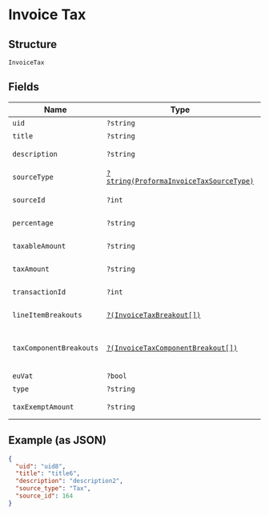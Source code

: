 
# Invoice Tax

## Structure

`InvoiceTax`

## Fields

| Name | Type | Tags | Description | Getter | Setter |
|  --- | --- | --- | --- | --- | --- |
| `uid` | `?string` | Optional | - | getUid(): ?string | setUid(?string uid): void |
| `title` | `?string` | Optional | - | getTitle(): ?string | setTitle(?string title): void |
| `description` | `?string` | Optional | - | getDescription(): ?string | setDescription(?string description): void |
| `sourceType` | [`?string(ProformaInvoiceTaxSourceType)`](../../doc/models/proforma-invoice-tax-source-type.md) | Optional | - | getSourceType(): ?string | setSourceType(?string sourceType): void |
| `sourceId` | `?int` | Optional | - | getSourceId(): ?int | setSourceId(?int sourceId): void |
| `percentage` | `?string` | Optional | - | getPercentage(): ?string | setPercentage(?string percentage): void |
| `taxableAmount` | `?string` | Optional | - | getTaxableAmount(): ?string | setTaxableAmount(?string taxableAmount): void |
| `taxAmount` | `?string` | Optional | - | getTaxAmount(): ?string | setTaxAmount(?string taxAmount): void |
| `transactionId` | `?int` | Optional | - | getTransactionId(): ?int | setTransactionId(?int transactionId): void |
| `lineItemBreakouts` | [`?(InvoiceTaxBreakout[])`](../../doc/models/invoice-tax-breakout.md) | Optional | - | getLineItemBreakouts(): ?array | setLineItemBreakouts(?array lineItemBreakouts): void |
| `taxComponentBreakouts` | [`?(InvoiceTaxComponentBreakout[])`](../../doc/models/invoice-tax-component-breakout.md) | Optional | - | getTaxComponentBreakouts(): ?array | setTaxComponentBreakouts(?array taxComponentBreakouts): void |
| `euVat` | `?bool` | Optional | - | getEuVat(): ?bool | setEuVat(?bool euVat): void |
| `type` | `?string` | Optional | - | getType(): ?string | setType(?string type): void |
| `taxExemptAmount` | `?string` | Optional | - | getTaxExemptAmount(): ?string | setTaxExemptAmount(?string taxExemptAmount): void |

## Example (as JSON)

```json
{
  "uid": "uid8",
  "title": "title6",
  "description": "description2",
  "source_type": "Tax",
  "source_id": 164
}
```

